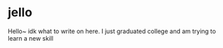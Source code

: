 # jello

Hello~ idk what to write on here. 
I just graduated college and am trying to learn a new skill 
